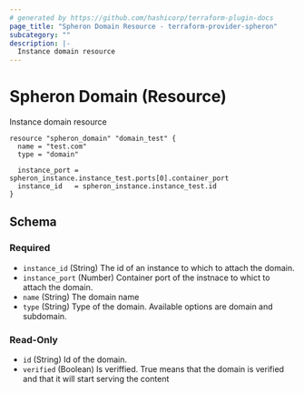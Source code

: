 ```yaml
---
# generated by https://github.com/hashicorp/terraform-plugin-docs
page_title: "Spheron Domain Resource - terraform-provider-spheron"
subcategory: ""
description: |-
  Instance domain resource
---
```


# Spheron Domain (Resource)

Instance domain resource

```
resource "spheron_domain" "domain_test" {
  name = "test.com"
  type = "domain"

  instance_port = spheron_instance.instance_test.ports[0].container_port
  instance_id   = spheron_instance.instance_test.id
}
```

## Schema

### Required

- `instance_id` (String) The id of an instance to which to attach the domain.
- `instance_port` (Number) Container port of the instnace to whict to attach the domain.
- `name` (String) The domain name
- `type` (String) Type of the domain. Available options are domain and subdomain.

### Read-Only

- `id` (String) Id of the domain.
- `verified` (Boolean) Is veriffied. True means that the domain is verified and that it will start serving the content


